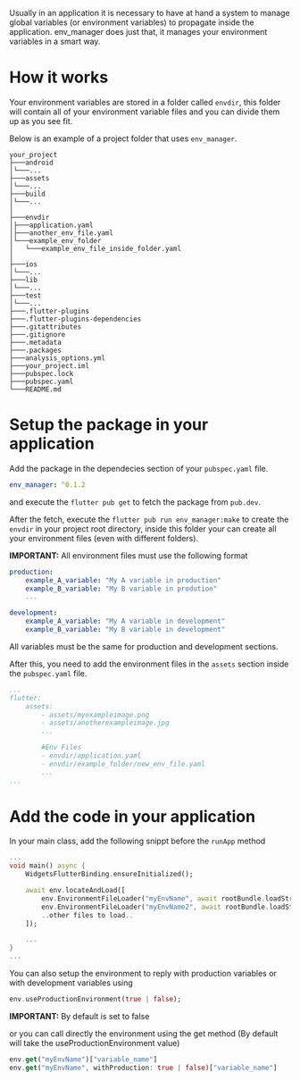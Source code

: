 <!--`-->

Usually in an application it is necessary to have at hand a system to manage global variables (or environment variables) to propagate inside the application. env_manager does just that, it manages your environment variables in a smart way.

# How it works
Your environment variables are stored in a folder called `envdir`, this folder will contain all of your environment variable files and you can divide them up as you see fit.

Below is an example of a project folder that uses `env_manager`.
```
your_project
├───android
│└───...
├───assets
│└───...
├───build
│└───...
│
├───envdir
│├───application.yaml
│├───another_env_file.yaml
│└───example_env_folder
│	└───example_env_file_inside_folder.yaml
│
├───ios
│└───...
├───lib
│└───...
├───test
│└───...
├───.flutter-plugins
├───.flutter-plugins-dependencies
├───.gitattributes
├───.gitignore
├───.metadata
├───.packages
├───analysis_options.yml
├───your_project.iml
├───pubspec.lock
├───pubspec.yaml
└───README.md
```

# Setup the package in your application
Add the package in the dependecies section of your `pubspec.yaml` file.
```yaml
env_manager: ^0.1.2
```

and execute the `flutter pub get` to fetch the package from `pub.dev`.

After the fetch, execute the `flutter pub run env_manager:make` to create the `envdir` in your project root directory, inside this folder your can create all your environment files (even with different folders).

**IMPORTANT:** All environment files must use the following format
```yaml
production:
	example_A_variable: "My A variable in production"
	example_B_variable: "My B variable in prodution"
	...

development:
	example_A_variable: "My A variable in development"
	example_B_variable: "My B variable in development"
```
All variables must be the same for production and development sections.

After this, you need to add the environment files in the `assets` section inside the `pubspec.yaml` file.

```yaml
...
flutter:
	assets:
		- assets/myexampleimage.png
		- assets/anotherexampleimage.jpg
		...

		#Env Files
		- envdir/application.yaml
		- envdir/example_folder/new_env_file.yaml
		...
...
```

# Add the code in your application

In your main class, add the following snippt before the `runApp` method

```dart
...
void main() async {
	WidgetsFlutterBinding.ensureInitialized();

	await env.locateAndLoad([
		env.EnvironmentFileLoader("myEnvName", await rootBundle.loadString("envdir/application.yaml")),
		env.EnvironmentFileLoader("myEnvName2", await rootBundle.loadString("envdir/example_folder/new_env_file.yaml")),
		..other files to load..
	]);

	...
}
...
```
You can also setup the environment to reply with production variables or with development variables using

```dart 
env.useProductionEnvironment(true | false);
```
**IMPORTANT:** By default is set to false

or you can call directly the environment using the get method (By default will take the useProductionEnvironment value)

```dart
env.get("myEnvName")["variable_name"]
env.get("myEnvName", withProduction: true | false)["variable_name"]
```
